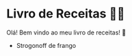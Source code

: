 # Livro de Receitas :woman_cook:

Olá! Bem vindo ao meu livro de receitas! :wave:

- Strogonoff de frango
